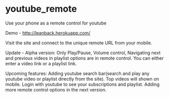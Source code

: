 # youtube_remote
Use your phone as a remote control for youtube

Demo - http://leanback.herokuapp.com/

Visit the site and connect to the unique remote URL from your mobile.

Update - Alpha version:
Only Play/Pause, Volume control, Navigating next and previous videos in playlist options are in remote control.
You can either enter a video link or a playlist link.

Upcoming features:
Adding youtube search bar(search and play any youtube video or playlist directly from the site).
Top videos will shown on mobile.
Login with youtube to see your subscriptions and playlist.
Adding more remote control options in the next version.
